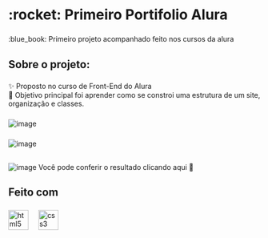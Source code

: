 <h1 align="left">:rocket: Primeiro Portifolio Alura</h1>

###

<p align="left">:blue_book: Primeiro projeto acompanhado feito nos cursos da alura</p>

###

<h2 align="left">Sobre o projeto:</h2>

###

<p align="left">✨ Proposto no curso de Front-End do Alura<br>🎯 Objetivo principal foi aprender como se constroi uma estrutura de um site, organização e classes.</p>

###
   ![image](https://github.com/TutuSilva/portifolio-alura/assets/160740774/1fa75faa-70fe-491d-aa15-3f5ad1c9c5dc)

  ###
  ![image](https://github.com/TutuSilva/portifolio-alura/assets/160740774/92172ae0-6eff-40d6-8ddf-d08727300b62)


  ##
  ###
  


  <a style="text-decoration:none" href="https://portifolio-alura-orcin.vercel.app/" target="_blank">![image](https://img.shields.io/badge/Vercel-000000?style=for-the-badge&logo=vercel&logoColor=white) Você pode conferir o resultado clicando aqui :link:</a>

<h2 align="left">Feito com</h2>

###

<div align="left">
  <img src="https://cdn.jsdelivr.net/gh/devicons/devicon/icons/html5/html5-original.svg" height="40" alt="html5 logo"  />
  <img width="12" />
  <img src="https://cdn.jsdelivr.net/gh/devicons/devicon/icons/css3/css3-original.svg" height="40" alt="css3 logo"  />
</div>

###
